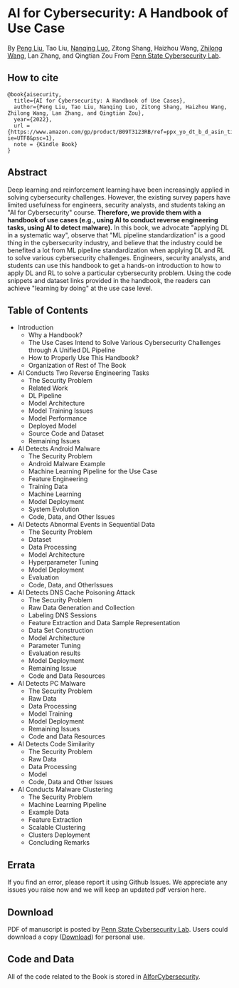 #  AI for Cybersecurity: A Handbook of Use Case
By [Peng Liu](https://s2.ist.psu.edu/pliu/), Tao Liu, [Nanqing Luo](https://sites.google.com/view/nanqingluo/home), Zitong Shang, Haizhou Wang, [Zhilong Wang](http://zhilongwang.org/), Lan Zhang, and Qingtian Zou From [Penn State Cybersecurity Lab](https://s2.ist.psu.edu/index.html).

## How to cite

```
@book{aisecurity,
  title={AI for Cybersecurity: A Handbook of Use Cases},
  author={Peng Liu, Tao Liu, Nanqing Luo, Zitong Shang, Haizhou Wang, Zhilong Wang, Lan Zhang, and Qingtian Zou},
  year={2022},
  url = {https://www.amazon.com/gp/product/B09T3123RB/ref=ppx_yo_dt_b_d_asin_title_o00?ie=UTF8&psc=1},
  note = {Kindle Book}
}
```

## Abstract
Deep learning and reinforcement learning have been increasingly applied in solving cybersecurity challenges. However, the existing survey papers have limited usefulness for engineers, security analysts, and students taking an "AI for Cybersecurity" course. **Therefore, we provide them with a handbook of use cases (e.g., using AI to conduct reverse engineering tasks, using AI to detect malware).** In this book, we advocate "applying DL in a systematic way", observe that "ML pipeline standardization" is a good thing in the cybersecurity industry, and believe that the industry could be benefited a lot from ML pipeline standardization when applying DL and RL to solve various cybersecurity challenges. Engineers, security analysts, and students can use this handbook to get a hands-on introduction to how to apply DL and RL to solve a particular cybersecurity problem. Using the code snippets and dataset links provided in the handbook, the readers can achieve "learning by doing" at the use case level.

## Table of Contents
- Introduction
    - Why a Handbook?
    - The Use Cases Intend to Solve Various Cybersecurity Challenges through A Unified DL Pipeline
    - How to Properly Use This Handbook? 
    - Organization of Rest of The Book
- AI Conducts Two Reverse Engineering Tasks
    - The Security Problem
    - Related Work
    - DL Pipeline
    - Model Architecture
    - Model Training Issues
    - Model Performance
    - Deployed Model
    - Source Code and Dataset
    - Remaining Issues
- AI Detects Android Malware
    - The Security Problem
    - Android Malware Example
    - Machine Learning Pipeline for the Use Case
    - Feature Engineering
    - Training Data
    - Machine Learning
    - Model Deployment
    - System Evolution
    - Code, Data, and Other Issues
- AI Detects Abnormal Events in Sequential Data
    - The Security Problem
    - Dataset
    - Data Processing
    - Model Architecture
    - Hyperparameter Tuning
    - Model Deployment
    - Evaluation
    - Code, Data, and OtherIssues
- AI Detects DNS Cache Poisoning Attack
    - The Security Problem
    - Raw Data Generation and Collection
    - Labeling DNS Sessions
    - Feature Extraction and Data Sample Representation
    - Data Set Construction
    - Model Architecture
    - Parameter Tuning
    - Evaluation results
    - Model Deployment
    - Remaining Issue
    - Code and Data Resources
- AI Detects PC Malware
    - The Security Problem
    - Raw Data
    - Data Processing
    - Model Training
    - Model Deployment
    - Remaining Issues
    - Code and Data Resources
- AI Detects Code Similarity
    - The Security Problem
    - Raw Data
    - Data Processing
    - Model
    - Code, Data and Other Issues
- AI Conducts Malware Clustering
    - The Security Problem
    - Machine Learning Pipeline
    - Example Data
    - Feature Extraction
    - Scalable Clustering
    - Clusters Deployment
    - Concluding Remarks


## Errata
If you find an error, please report it using Github Issues. We appreciate any issues you raise now and we will keep an updated pdf version here. 


## Download
PDF of manuscript is posted by [Penn State Cybersecurity Lab](https://s2.ist.psu.edu/index.html). Users could download a copy ([Download](book.pdf)) for personal use.

## Code and Data
All of the code related to the Book is stored in [AIforCybersecurity](https://github.com/PSUCyberSecurityLab/AIforCybersecurity).
